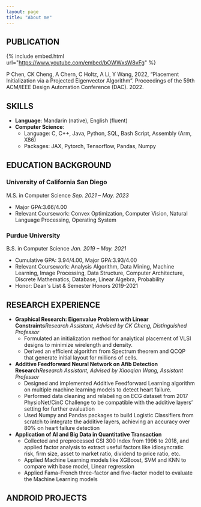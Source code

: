 ```yaml
---
layout: page
title: "About me"
---
```

## PUBLICATION

{% include embed.html url="https://www.youtube.com/embed/bOWWxsW8vFg" %}

P Chen, CK Cheng, A Chern, C Holtz, A Li, Y Wang, 2022, “Placement Initialization via a Projected Eigenvector Algorithm”. Proceedings of the 59th ACM/IEEE Design Automation Conference (DAC). 2022.

## SKILLS
* <strong>Language</strong>: Mandarin (native), English (fluent)
* <strong>Computer Science</strong>:
    * Language: C, C++, Java, Python, SQL, Bash Script, Assembly (Arm, X86)
    * Packages: JAX, Pytorch, Tensorflow, Pandas, Numpy

## EDUCATION BACKGROUND
### University of California San Diego
M.S. in Computer Science               <em>Sep. 2021 – May. 2023</em>
* Major GPA:3.66/4.00
* Relevant Coursework: Convex Optimization, Computer Vision, Natural Language Processing, Operating System


### Purdue University
B.S. in Computer Science               <em>Jan. 2019 – May. 2021</em>
* Cumulative GPA: 3.94/4.00, Major GPA:3.93/4.00
* Relevant Coursework: Analysis Algorithm, Data Mining, Machine Learning, Image Processing, Data Structure, Computer Architecture, Discrete Mathematics, Database, Linear Algebra, Probability
* Honor: Dean's List & Semester Honors 2019-2021

## RESEARCH EXPERIENCE
* <strong>Graphical Research: Eigenvalue Problem with Linear Constraints</strong><em>Research Assistant, Advised by CK Cheng, Distinguished Professor</em>
   * Formulated an initialization method for analytical placement of VLSI designs to minimize wirelength and density.
   * Derived an efficient algorithm from Spectrum theorem and QCQP that generate initial layout for millions of cells.
* <strong>Additive Feedforward Neural Network on Afib Detection Research</strong><em>Research Assistant, Advised by Xiaoqian Wang, Assistant Professor</em>
   * Designed and implemented Additive Feedforward Learning algorithm on multiple machine learning models to detect heart failure.
   * Performed data cleaning and relabeling on ECG dataset from 2017 PhysioNet/CinC Challenge to be compatible with the additive layers’ setting for further evaluation
   * Used Numpy and Pandas packages to build Logistic Classifiers from scratch to integrate the additive layers, achieving an accuracy over 80% on heart failure detection
* <strong>Application of AI and Big Data in Quantitative Transaction</strong>
   * Collected and preprocessed CSI 300 Index from 1996 to 2018, and applied factor analysis to extract useful factors like idiosyncratic risk, firm size, asset to market ratio, dividend to price ratio, etc.
   * Applied Machine Learning models like XGBoost, SVM and KNN to compare with base model, Linear regression
   * Applied Fama-French three-factor and five-factor model to evaluate the Machine Learning models

## ANDROID PROJECTS
